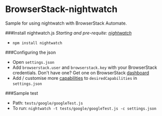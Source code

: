 BrowserStack-nightwatch
=========

Sample for using nightwatch with BrowserStack Automate.

###Install nightwatch.js
*Starting and pre-requite: [nightwatch]*
- `npm install nightwatch`

###Configuring the json
 - Open `settings.json`
 - Add `browserstack.user` and `browserstack.key` with your BrowserStack credentials. Don't have one? Get one on BrowserStack [dashboard]
 - Add / customise more [capabilities] to `desiredCapabilities` in `settings.json`

###Sample test
 - Path: `tests/google/googleTest.js`
 - To run: `nightwatch -t tests/google/googleTest.js -c settings.json`

[nightwatch]:http://nightwatchjs.org/guide
[capabilities]:http://www.browserstack.com/automate/capabilities
[dashboard]:https://www.browserstack.com/automate
